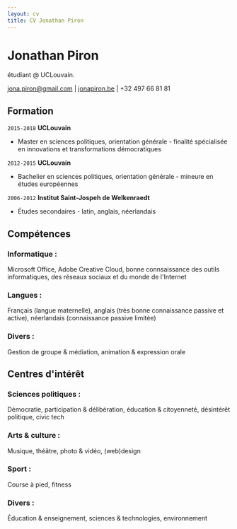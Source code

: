 ```yaml
---
layout: cv
title: CV Jonathan Piron
---
```

# Jonathan Piron
étudiant @ UCLouvain.

<div id="webaddress">
<a href="jona.piron@gmail.com">jona.piron@gmail.com</a>
| <a href="http://jonapiron.be">jonapiron.be</a> | +32 497 66 81 81
</div>

## Formation

`2015-2018`
__UCLouvain__

- Master en sciences politiques, orientation générale - finalité spécialisée en innovations et transformations démocratiques

`2012-2015`
__UCLouvain__

- Bachelier en sciences politiques, orientation générale - mineure en études européennes

`2006-2012`
__Institut Saint-Jospeh de Welkenraedt__

- Études secondaires - latin, anglais, néerlandais


## Compétences 

### Informatique :

Microsoft Office, Adobe Creative Cloud, bonne connsaissance des outils informatiques, des réseaux sociaux et du monde de l'Internet

### Langues :

Français (langue maternelle), anglais (très bonne connaissance passive et active), néerlandais (connaissance passive limitée)

### Divers :

Gestion de groupe & médiation, animation & expression orale


## Centres d'intérêt

### Sciences politiques : 

Démocratie, participation & délibération, éducation & citoyenneté, désintérêt politique, civic tech

### Arts & culture : 

Musique, théâtre, photo & vidéo, (web)design

### Sport : 

Course à pied, fitness

### Divers : 

Éducation & enseignement, sciences & technologies, environnement


<!-- ### Footer

Dernière mise à jour : 09/2018 -->


